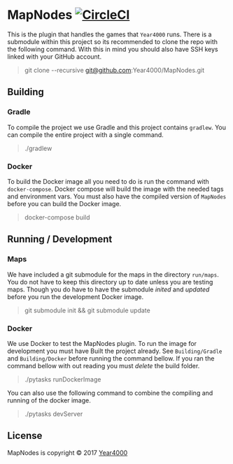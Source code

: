 # MapNodes [![CircleCI](https://circleci.com/gh/Year4000/MapNodes.svg?style=svg&circle-token=4cc9f4f8f96660538137825d50f5c9249b4251fe)](https://circleci.com/gh/Year4000/MapNodes)

This is the plugin that handles the games that `Year4000` runs.
There is a submodule within this project so its recommended to clone the repo with the following command.
With this in mind you should also have SSH keys linked with your GitHub account.

> git clone --recursive git@github.com:Year4000/MapNodes.git

## Building

### Gradle

To compile the project we use Gradle and this project contains `gradlew`.
You can compile the entire project with a single command.

> ./gradlew

### Docker

To build the Docker image all you need to do is run the command with `docker-compose`.
Docker compose will build the image with the needed tags and environment vars.
You must also have the compiled version of `MapNodes` before you can build the Docker image.

> docker-compose build

## Running / Development

### Maps

We have included a git submodule for the maps in the directory `run/maps`.
You do not have to keep this directory up to date unless you are testing maps.
Though you do have to have the submodule *inited* and *updated* before you run the development Docker image.

> git submodule init && git submodule update

### Docker

We use Docker to test the MapNodes plugin.
To run the image for development you must have Built the project already.
See `Building/Gradle` and `Building/Docker` before running the command bellow.
If you ran the command bellow with out reading you must *delete* the build folder.

> ./pytasks runDockerImage

You can also use the following command to combine the compiling and running of the docker image.

> ./pytasks devServer

## License

MapNodes is copyright &copy; 2017 [Year4000](https://www.year4000.net/)
